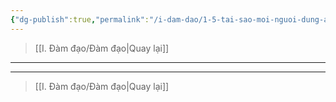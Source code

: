 ```yaml
---
{"dg-publish":true,"permalink":"/i-dam-dao/1-5-tai-sao-moi-nguoi-dung-anki/","title":"Tại sao mọi người dùng Anki?","noteIcon":""}
---
```


> [[I. Đàm đạo/Đàm đạo\|Quay lại]]
___



___
> [[I. Đàm đạo/Đàm đạo\|Quay lại]]